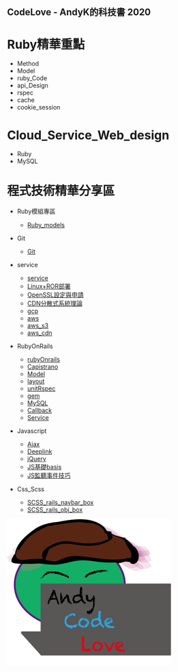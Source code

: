 ## CodeLove - AndyK的科技書 2020 

# Ruby精華重點
* Method
* Model
* ruby_Code
* api_Design
* rspec
* cache
* cookie_session 

# Cloud_Service_Web_design
* Ruby
* MySQL 
 
# 程式技術精華分享區
* Ruby模組專區 
    * [Ruby_models](coding_tool_models/file_zip/)

* Git  
    * [Git](git/index.md)

* service 
    * [service](service/index.md)  
    * [Linux+ROR部署](service/nginx_rails.md) 
    * [OpenSSL設定與申請](service/openssl.md)     
    * [CDN分散式系統理論](service/cdn.md)
    * [gcp](service/gcp/sql.md)     
    * [aws](service/aws.md)    
    * [aws_s3](service/aws/s3.md)     
    * [aws_cdn](service/aws/cdn.md)

* RubyOnRails      
    * [rubyOnrails](rubyOnrails/index.md)
    * [Capistrano](rubyOnrails/capistrano_ruby_auth.md)
    * [Model](rubyOnrails/model.rb)
    * [layout](rubyOnrails/layout.scss) 
    * [unitRspec](rubyOnrails/unitRspec/index.md)  
    * [gem](rubyOnrails/shipping/braintree.md)   
    * [MySQL](rubyOnrails/db.rb)    
    * [Callback](rubyOnrails/callback.md) 
    * [Service](rubyOnrails/service/api.rb)

* Javascript 
    * [Ajax](javascript/ajax.js) 
    * [Deeplink](javascript/deeplink.js)   
    * [jQuery](javascript/jquery_basis.js)
    * [JS基礎basis](javascript/javascript_basis.js)
    * [JS監聽事件技巧](javascript/onevent_voice.js)

* Css_Scss
    * [SCSS_rails_navbar_box](css/Scss_rails/navbar_box.scss)
    * [SCSS_rails_obj_box](css/Scss_rails/obj_box.scss)

![image](code_love.png) 